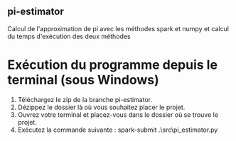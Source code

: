 ## pi-estimator
Calcul de l'approximation de pi avec les méthodes spark et numpy et calcul du temps d'exécution des deux méthodes

# Exécution du programme depuis le terminal (sous Windows)
  1) Téléchargez le zip de la branche pi-estimator.
  2) Dézippez le dossier là où vous souhaitez placer le projet.
  3) Ouvrez votre terminal et placez-vous dans le dossier où se trouve le projet.
  4) Exécutez la commande suivante : spark-submit .\src\pi_estimator.py
